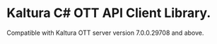 # Kaltura C# OTT API Client Library.
Compatible with Kaltura OTT server version 7.0.0.29708 and above.
